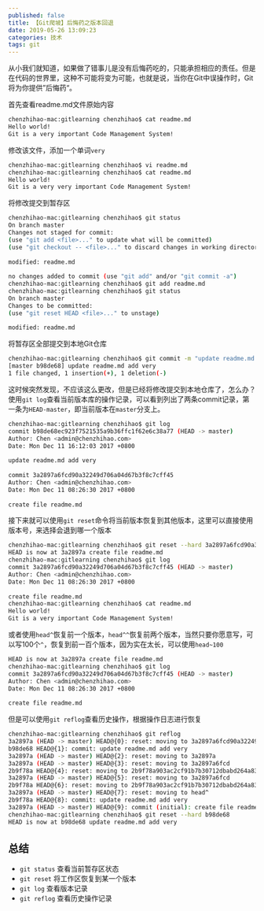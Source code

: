 ```yaml
---
published: false
title: 【Git爬坡】后悔药之版本回退
date: 2019-05-26 13:09:23
categories: 技术
tags: git
---
```

从小我们就知道，如果做了错事儿是没有后悔药吃的，只能承担相应的责任。但是在代码的世界里，这种不可能将变为可能，也就是说，当你在Git中误操作时，Git将为你提供”后悔药“。

首先查看readme.md文件原始内容
```bash
chenzhihao-mac:gitlearning chenzhihao$ cat readme.md
Hello world!
Git is a very important Code Management System!
```

修改该文件，添加一个单词`very`
```bash
chenzhihao-mac:gitlearning chenzhihao$ vi readme.md
chenzhihao-mac:gitlearning chenzhihao$ cat readme.md
Hello world!
Git is a very very important Code Management System!
```

将修改提交到暂存区
```bash
chenzhihao-mac:gitlearning chenzhihao$ git status
On branch master
Changes not staged for commit:
(use "git add <file>..." to update what will be committed)
(use "git checkout -- <file>..." to discard changes in working directory)
 
modified: readme.md
 
no changes added to commit (use "git add" and/or "git commit -a")
chenzhihao-mac:gitlearning chenzhihao$ git add readme.md
chenzhihao-mac:gitlearning chenzhihao$ git status
On branch master
Changes to be committed:
(use "git reset HEAD <file>..." to unstage)
 
modified: readme.md
```

将暂存区全部提交到本地Git仓库
```bash
chenzhihao-mac:gitlearning chenzhihao$ git commit -m "update readme.md add very"
[master b98de68] update readme.md add very
1 file changed, 1 insertion(+), 1 deletion(-)
```
这时候突然发现，不应该这么更改，但是已经将修改提交到本地仓库了，怎么办？
使用`git log`查看当前版本库的操作记录，可以看到列出了两条commit记录，第一条为`HEAD-master`，即当前版本在`master`分支上。

```bash
chenzhihao-mac:gitlearning chenzhihao$ git log
commit b98de68ec923f7521535a9b36ffc1f62e6c38a77 (HEAD -> master)
Author: Chen <admin@chenzhihao.com>
Date: Mon Dec 11 16:12:03 2017 +0800
 
update readme.md add very
 
commit 3a2897a6fcd90a32249d706a04d67b3f8c7cff45
Author: Chen <admin@chenzhihao.com>
Date: Mon Dec 11 08:26:30 2017 +0800
 
create file readme.md
```
接下来就可以使用`git reset`命令将当前版本恢复到其他版本，这里可以直接使用版本号，来选择会退到哪一个版本
```bash
chenzhihao-mac:gitlearning chenzhihao$ git reset --hard 3a2897a6fcd90a32249d706a04d67b3f8c7cff45
HEAD is now at 3a2897a create file readme.md
chenzhihao-mac:gitlearning chenzhihao$ git log
commit 3a2897a6fcd90a32249d706a04d67b3f8c7cff45 (HEAD -> master)
Author: Chen <admin@chenzhihao.com>
Date: Mon Dec 11 08:26:30 2017 +0800
 
create file readme.md
chenzhihao-mac:gitlearning chenzhihao$ cat readme.md
Hello world!
Git is a very important Code Management System!
```

或者使用`head^`恢复前一个版本，`head^^`恢复前两个版本，当然只要你愿意写，可以写100个`^`，恢复到前一百个版本，因为实在太长，可以使用`head~100`

```bash
HEAD is now at 3a2897a create file readme.md
chenzhihao-mac:gitlearning chenzhihao$ git log
commit 3a2897a6fcd90a32249d706a04d67b3f8c7cff45 (HEAD -> master)
Author: Chen <admin@chenzhihao.com>
Date: Mon Dec 11 08:26:30 2017 +0800
 
create file readme.md
```
但是可以使用`git reflog`查看历史操作，根据操作日志进行恢复

```bash
chenzhihao-mac:gitlearning chenzhihao$ git reflog
3a2897a (HEAD -> master) HEAD@{0}: reset: moving to 3a2897a6fcd90a32249d706a04d67b3f8c7cff45
b98de68 HEAD@{1}: commit: update readme.md add very
3a2897a (HEAD -> master) HEAD@{2}: reset: moving to 3a2897a
3a2897a (HEAD -> master) HEAD@{3}: reset: moving to 3a2897a6fcd
2b9f78a HEAD@{4}: reset: moving to 2b9f78a903ac2cf91b7b30712dbabd264a834701
3a2897a (HEAD -> master) HEAD@{5}: reset: moving to 3a2897a6fcd
2b9f78a HEAD@{6}: reset: moving to 2b9f78a903ac2cf91b7b30712dbabd264a834701
3a2897a (HEAD -> master) HEAD@{7}: reset: moving to head^
2b9f78a HEAD@{8}: commit: update readme.md add very
3a2897a (HEAD -> master) HEAD@{9}: commit (initial): create file readme.md
chenzhihao-mac:gitlearning chenzhihao$ git reset --hard b98de68
HEAD is now at b98de68 update readme.md add very
```
## 总结

- `git status`  查看当前暂存区状态
- `git reset` 将工作区恢复到某一个版本
- `git log`  查看版本记录
- `git reflog`  查看历史操作记录
